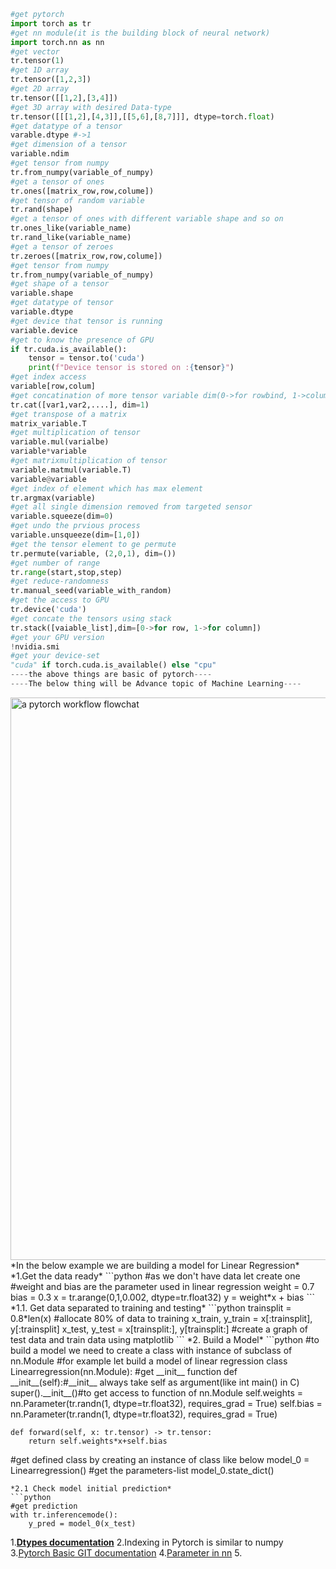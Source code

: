 ```python
#get pytorch 
import torch as tr
#get nn module(it is the building block of neural network)
import torch.nn as nn
#get vector
tr.tensor(1)
#get 1D array
tr.tensor([1,2,3])
#get 2D array
tr.tensor([[1,2],[3,4]])
#get 3D array with desired Data-type
tr.tensor([[[1,2],[4,3]],[[5,6],[8,7]]], dtype=torch.float)
#get datatype of a tensor
varable.dtype #->1
#get dimension of a tensor 
variable.ndim
#get tensor from numpy
tr.from_numpy(variable_of_numpy)
#get a tensor of ones
tr.ones([matrix_row,row,colume])
#get tensor of random variable
tr.rand(shape)
#get a tensor of ones with different variable shape and so on
tr.ones_like(variable_name)
tr.rand_like(variable_name)
#get a tensor of zeroes
tr.zeroes([matrix_row,row,colume])
#get tensor from numpy
tr.from_numpy(variable_of_numpy)
#get shape of a tensor
variable.shape
#get datatype of tensor
variable.dtype
#get device that tensor is running
variable.device
#get to know the presence of GPU
if tr.cuda.is_available():
	tensor = tensor.to('cuda')
	print(f"Device tensor is stored on :{tensor}")
#get index access
variable[row,colum]
#get concatination of more tensor variable dim(0->for rowbind, 1->columnbind)
tr.cat([var1,var2,....], dim=1)
#get transpose of a matrix
matrix_variable.T
#get multiplication of tensor
variable.mul(varialbe)
variable*variable
#get matrixmultiplication of tensor
variable.matmul(variable.T)
variable@variable
#get index of element which has max element
tr.argmax(variable)
#get all single dimension removed from targeted sensor
variable.squeeze(dim=0)
#get undo the prvious process
variable.unsqueeze(dim=[1,0])
#get the tensor element to ge permute
tr.permute(variable, (2,0,1), dim=())
#get number of range
tr.range(start,stop,step)
#get reduce-randomness
tr.manual_seed(variable_with_random)
#get the access to GPU 
tr.device('cuda')
#get concate the tensors using stack
tr.stack([vaiable_list],dim=[0->for row, 1->for column])
#get your GPU version
!nvidia.smi
#get your device-set 
"cuda" if torch.cuda.is_available() else "cpu"
----the above things are basic of pytorch----
----The below thing will be Advance topic of Machine Learning----
```
<img src="https://raw.githubusercontent.com/mrdbourke/pytorch-deep-learning/main/images/01_a_pytorch_workflow.png" width=900 alt="a pytorch workflow flowchat"/>
*In the below example we are building a model for Linear Regression*
*1.Get the data ready*
```python
#as we don't have data let create one
#weight and bias are the parameter used in linear regression
weight = 0.7
bias = 0.3
x = tr.arange(0,1,0.002, dtype=tr.float32)
y = weight*x + bias
```
*1.1. Get data separated to training and testing*
```python
trainsplit = 0.8*len(x) #allocate 80% of data to training
x_train, y_train = x[:trainsplit], y[:trainsplit]
x_test, y_test = x[trainsplit:], y[trainsplit:]
#create a graph of test data and train data using matplotlib
```
*2. Build a Model*
```python
#to build a model we need to create a class with instance of subclass of nn.Module
#for example let build a model of linear regression
class Linearregression(nn.Module):
#get __init__ function
    def __init__(self):#__init__ always take self as argument(like int main() in C)
        super().__init__()#to get access to function of nn.Module
        self.weights = nn.Parameter(tr.randn(1, dtype=tr.float32), requires_grad = True)
        self.bias = nn.Parameter(tr.randn(1, dtype=tr.float32), requires_grad = True)

    def forward(self, x: tr.tensor) -> tr.tensor:
        return self.weights*x+self.bias
#get defined class by creating an instance of class like below
model_0 = Linearregression()
#get the parameters-list 
model_0.state_dict()
```
*2.1 Check model initial prediction*
```python
#get prediction 
with tr.inferencemode():
	y_pred = model_0(x_test)

```









1.**[Dtypes documentation](https://pytorch.org/docs/stable/tensors.html)**
2.Indexing in Pytorch is similar to numpy 
3.[Pytorch Basic GIT documentation](https://github.com/mrdbourke/pytorch-deep-learning/blob/main/00_pytorch_fundamentals.ipynb)
4.[Parameter in nn](https://pytorch.org/docs/stable/generated/torch.nn.parameter.Parameter.html#parameter)
5.